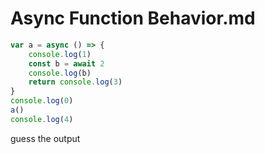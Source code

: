 # Async Function Behavior.md
```javascript
var a = async () => {
	console.log(1)
	const b = await 2
	console.log(b)
	return console.log(3)
}
console.log(0)
a()
console.log(4)
```

guess the output
